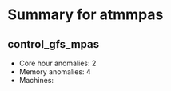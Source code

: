 # Summary for atmmpas

## control_gfs_mpas
- Core hour anomalies: 2
- Memory anomalies: 4
- Machines: 

